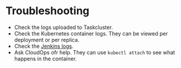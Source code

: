 # Troubleshooting

- Check the logs uploaded to Taskcluster.
- Check the Kubernetes container logs. They can be viewed per deployment or per replica.
- Check the [Jenkins logs](https://ops-master.jenkinsv2.prod.mozaws.net/job/gcp-pipelines/job/relengworker/).
- Ask CloudOps ofr help. They can use `kubectl attach` to see what happens in the container.

